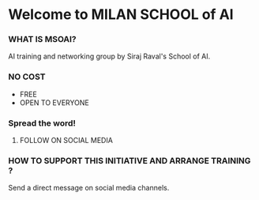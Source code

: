 <!-- Global site tag (gtag.js) - Google Analytics -->
<script async src="https://www.googletagmanager.com/gtag/js?id=UA-76572413-5"></script>
<script>
  window.dataLayer = window.dataLayer || [];
  function gtag(){dataLayer.push(arguments);}
  gtag('js', new Date());

  gtag('config', 'UA-76572413-5');
</script>

# Welcome to MILAN SCHOOL of AI



### WHAT IS MSOAI?

AI training and networking group by Siraj Raval's School of AI.

### NO COST

- FREE
- OPEN TO EVERYONE

### Spread the word!

1. FOLLOW ON SOCIAL MEDIA

[Facebook Group]: https://m.facebook.com/groups/2125185790887697

### HOW TO SUPPORT THIS INITIATIVE AND ARRANGE TRAINING ?

Send a direct message on social media channels.

